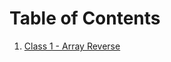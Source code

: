 # Table of Contents
1. [Class 1 - Array Reverse](data_structures_and_algorithms/challenges/array_reverse)
